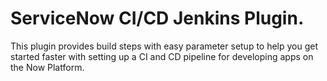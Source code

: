 # ServiceNow CI/CD Jenkins Plugin. 
This plugin provides build steps with easy parameter setup to help you get started faster with setting up a CI and CD pipeline for developing apps on the Now Platform.
